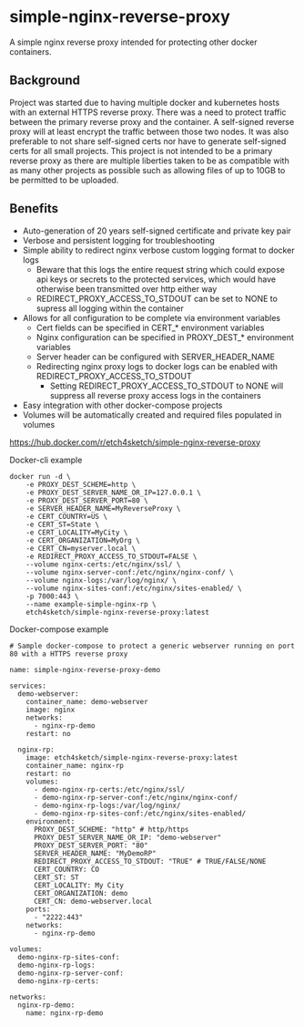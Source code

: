 # simple-nginx-reverse-proxy
A simple nginx reverse proxy intended for protecting other docker containers.

## Background

Project was started due to having multiple docker and kubernetes hosts with an external HTTPS reverse proxy. There was a need to protect
traffic between the primary reverse proxy and the container. A self-signed reverse proxy will at least encrypt the traffic between
those two nodes. It was also preferable to not share self-signed certs nor have to generate self-signed certs for all small projects.
This project is not intended to be a primary reverse proxy as there are multiple liberties taken to be as compatible with as many other
projects as possible such as allowing files of up to 10GB to be permitted to be uploaded.

## Benefits

- Auto-generation of 20 years self-signed certificate and private key pair
- Verbose and persistent logging for troubleshooting
- Simple ability to redirect nginx verbose custom logging format to docker logs
    - Beware that this logs the entire request string which could expose api keys or secrets to the protected services, which would have otherwise been transmitted over http either way
    - REDIRECT_PROXY_ACCESS_TO_STDOUT can be set to NONE to supress all logging within the container
- Allows for all configuration to be complete via environment variables
    - Cert fields can be specified in CERT_* environment variables
    - Nginx configuration can be specified in PROXY_DEST_* environment variables
    - Server header can be configured with SERVER_HEADER_NAME
    - Redirecting nginx proxy logs to docker logs can be enabled with REDIRECT_PROXY_ACCESS_TO_STDOUT
      - Setting REDIRECT_PROXY_ACCESS_TO_STDOUT to NONE will suppress all reverse proxy access logs in the containers
- Easy integration with other docker-compose projects
- Volumes will be automatically created and required files populated in volumes



https://hub.docker.com/r/etch4sketch/simple-nginx-reverse-proxy

Docker-cli example
```shell
docker run -d \
    -e PROXY_DEST_SCHEME=http \
    -e PROXY_DEST_SERVER_NAME_OR_IP=127.0.0.1 \
    -e PROXY_DEST_SERVER_PORT=80 \
    -e SERVER_HEADER_NAME=MyReverseProxy \
    -e CERT_COUNTRY=US \
    -e CERT_ST=State \
    -e CERT_LOCALITY=MyCity \
    -e CERT_ORGANIZATION=MyOrg \
    -e CERT_CN=myserver.local \
    -e REDIRECT_PROXY_ACCESS_TO_STDOUT=FALSE \
    --volume nginx-certs:/etc/nginx/ssl/ \
    --volume nginx-server-conf:/etc/nginx/nginx-conf/ \
    --volume nginx-logs:/var/log/nginx/ \
    --volume nginx-sites-conf:/etc/nginx/sites-enabled/ \
    -p 7000:443 \
    --name example-simple-nginx-rp \
    etch4sketch/simple-nginx-reverse-proxy:latest
```


Docker-compose example
```shell
# Sample docker-compose to protect a generic webserver running on port 80 with a HTTPS reverse proxy

name: simple-nginx-reverse-proxy-demo

services:
  demo-webserver:
    container_name: demo-webserver
    image: nginx
    networks:
      - nginx-rp-demo
    restart: no

  nginx-rp:
    image: etch4sketch/simple-nginx-reverse-proxy:latest
    container_name: nginx-rp
    restart: no
    volumes:
      - demo-nginx-rp-certs:/etc/nginx/ssl/
      - demo-nginx-rp-server-conf:/etc/nginx/nginx-conf/
      - demo-nginx-rp-logs:/var/log/nginx/
      - demo-nginx-rp-sites-conf:/etc/nginx/sites-enabled/
    environment:
      PROXY_DEST_SCHEME: "http" # http/https
      PROXY_DEST_SERVER_NAME_OR_IP: "demo-webserver"
      PROXY_DEST_SERVER_PORT: "80"
      SERVER_HEADER_NAME: "MyDemoRP"
      REDIRECT_PROXY_ACCESS_TO_STDOUT: "TRUE" # TRUE/FALSE/NONE
      CERT_COUNTRY: CO
      CERT_ST: ST
      CERT_LOCALITY: My City
      CERT_ORGANIZATION: demo
      CERT_CN: demo-webserver.local
    ports:
      - "2222:443"
    networks:
      - nginx-rp-demo

volumes:
  demo-nginx-rp-sites-conf:
  demo-nginx-rp-logs:
  demo-nginx-rp-server-conf:
  demo-nginx-rp-certs:

networks:
  nginx-rp-demo:
    name: nginx-rp-demo
```
